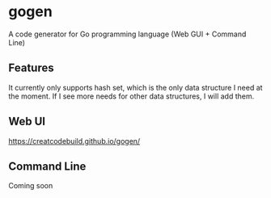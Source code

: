 # gogen
A code generator for Go programming language (Web GUI + Command Line)

## Features
It currently only supports hash set, which is the only data structure I need at the moment. If I see more needs for other data structures, I will add them.

## Web UI
https://creatcodebuild.github.io/gogen/

## Command Line
Coming soon

